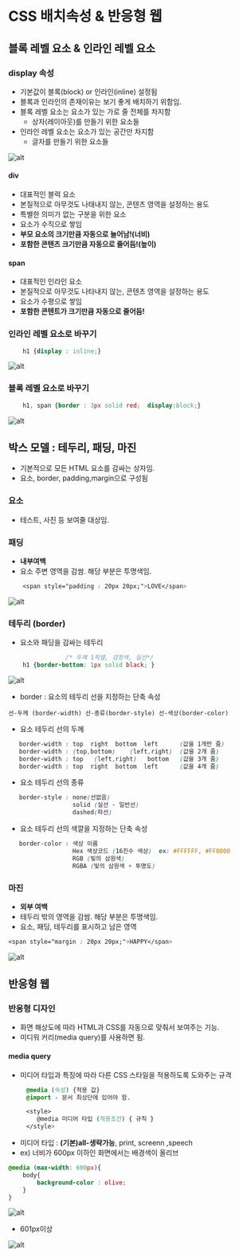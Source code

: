 CSS 배치속성 & 반응형 웹
==========================

## 블록 레벨 요소 & 인라인 레벨 요소

### display 속성

* 기본값이 블록(block) or 인라인(inline) 설정됨
* 블록과 인라인의 존재이유는 보기 좋게 배치하기 위함임.
* 블록 레벨 요소는 요소가 있는 가로 줄 전체를 차지함
    * 상자(레이아웃)를 만들기 위한 요소들
* 인라인 레벨 요소는 요소가 있는 공간만 차지함
    * 글자를 만들기 위한 요소들

![alt](/assets/images/post/html/52.png)

#### div

* 대표적인 블럭 요소
* 본질적으로 아무것도 나태내지 않는, 콘텐츠 영역을 설정하는 용도
* 특별한 의미가 없는 구분을 위한 요소
* 요소가 수직으로 쌓임
* **부모 요소의 크기만큼 자동으로 늘어남!(너비)**
* **포함한 콘텐츠 크기만큼 자동으로 줄어듬!(높이)**

#### span

* 대표적인 인라인 요소
* 본질적으로 아무것도 나타내지 않는, 콘텐츠 영역을 설정하는 용도
* 요소가 수평으로 쌓임
* **포함한 콘텐트가 크기만큼 자동으로 줄어듬!**

### 인라인 레벨 요소로 바꾸기

```css
    h1 {display : inline;} 
```

![alt](/assets/images/post/html/54.png)


### 블록 레벨 요소로 바꾸기

```css
    h1, span {border : 3px solid red;  display:block;}
```

![alt](/assets/images/post/html/55.png)


## 박스 모델 : 테두리, 패딩, 마진

* 기본적으로 모든 HTML 요소를 감싸는 상자임.
* 요소, border, padding,margin으로 구성됨

### 요소 

* 테스트, 사진 등 보여줄 대상임.

### 패딩 

* **내부여백**
* 요소 주변 영역을 감쌈. 해당 부분은 투명색임.

```css
    <span style="padding : 20px 20px;">LOVE</span>
```

![alt](/assets/images/post/html/58.png)


### 테두리 (border)

* 요소와 패딩을 감싸는 테두리

```css
                /* 두께 1픽셀, 검정색, 실선*/
    h1 {border-bottom: 1px solid black;	}
``` 

![alt](/assets/images/post/html/56.png)


* border : 요소의 테두리 선을 지정하는 단축 속성

```
선-두께 (border-width) 선-종류(border-style) 선-색상(border-color)
```

* 요소 테두리 선의 두께	

```css
   border-width : top  right  bottom  left	    (값을 1개만 줌)
   border-width : (top,bottom)    (left,right)	(값을 2개 줌)
   border-width : top   (left,right)   bottom	(값을 3개 줌)
   border-width : top  right  bottom  left	    (값을 4개 줌)
```   

* 요소 테두리 선의 종류

```css
   border-style : none(선없음)
   				  solid (실선 - 일반선)
   				  dashed(파선)
```

* 요소 테두리 선의 색깔을 지정하는 단축 속성

```css
   border-color : 색상 이름 
     			  Hex 색상코드 (16진수 색상)  ex: #FFFFFF, #FF0000
                  RGB (빛의 삼원색)
   				  RGBA (빛의 삼원색 + 투명도)
```


### 마진 

* **외부 여백**
* 테두리 밖의 영역을 감쌈. 해당 부분은 투명색임.
* 요소, 패딩, 테두리를 표시하고 남은 영역

```css
<span style="margin : 20px 20px;">HAPPY</span>
```

![alt](/assets/images/post/html/57.png)

## 반응형 웹

### 반응형 디자인

* 화면 해상도에 따라 HTML과 CSS를 자동으로 맞춰서 보여주는 기능.
* 미디워 커리(media query)를 사용하면 됨.

#### media query

* 미디어 타입과 특징에 따라 다른 CSS 스타일을 적용하도록 도와주는 규격

```css
     @media (속성) {적용 값}
     @import - 문서 최상단에 있어야 함.

     <style>
        @media 미디어 타입 (적용조건) { 규칙 }
     </style>
```

* 미디어 타입 : **(기본)all-생략가능**, print, screenn ,speech
* ex) 너비가 600px 이하인 화면에서는 배경색이 올리브

```css
@media (max-width: 600px){
	body{
		background-color : olive;
	}
}
```

![alt](/assets/images/post/html/59.png)

* 601px이상

![alt](/assets/images/post/html/60.png)


